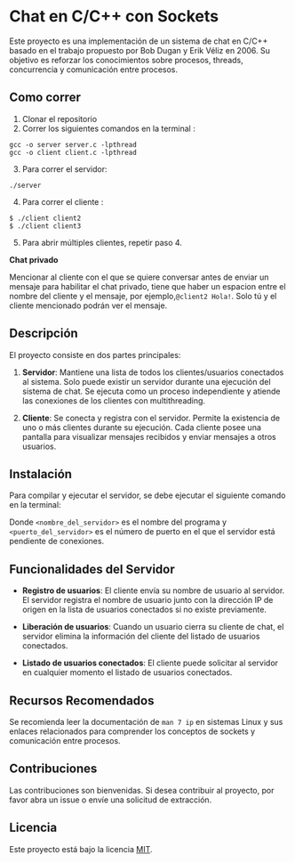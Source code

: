 # Chat en C/C++ con Sockets

Este proyecto es una implementación de un sistema de chat en C/C++ basado en el trabajo propuesto por Bob Dugan y Erik Véliz en 2006. Su objetivo es reforzar los conocimientos sobre procesos, threads, concurrencia y comunicación entre procesos.

## Como correr
1. Clonar el repositorio
2. Correr los siguientes comandos en la terminal :
```
gcc -o server server.c -lpthread
gcc -o client client.c -lpthread
```
3. Para correr el servidor:
```
./server
```

4. Para correr el cliente :
```
$ ./client client2
$ ./client client3
```

5. Para abrir múltiples clientes, repetir paso 4.

**Chat privado**

Mencionar al cliente con el que se quiere conversar antes de  enviar un mensaje para habilitar el chat privado, tiene que haber un espacion entre el nombre del cliente y el mensaje, por ejemplo,`@client2 Hola!`. Solo tú y el cliente mencionado podrán ver el mensaje.

## Descripción

El proyecto consiste en dos partes principales:

1. **Servidor**: Mantiene una lista de todos los clientes/usuarios conectados al sistema. Solo puede existir un servidor durante una ejecución del sistema de chat. Se ejecuta como un proceso independiente y atiende las conexiones de los clientes con multithreading.

2. **Cliente**: Se conecta y registra con el servidor. Permite la existencia de uno o más clientes durante su ejecución. Cada cliente posee una pantalla para visualizar mensajes recibidos y enviar mensajes a otros usuarios.

## Instalación

Para compilar y ejecutar el servidor, se debe ejecutar el siguiente comando en la terminal:


Donde `<nombre_del_servidor>` es el nombre del programa y `<puerto_del_servidor>` es el número de puerto en el que el servidor está pendiente de conexiones.

## Funcionalidades del Servidor

- **Registro de usuarios**: El cliente envía su nombre de usuario al servidor. El servidor registra el nombre de usuario junto con la dirección IP de origen en la lista de usuarios conectados si no existe previamente.

- **Liberación de usuarios**: Cuando un usuario cierra su cliente de chat, el servidor elimina la información del cliente del listado de usuarios conectados.

- **Listado de usuarios conectados**: El cliente puede solicitar al servidor en cualquier momento el listado de usuarios conectados.

## Recursos Recomendados

Se recomienda leer la documentación de `man 7 ip` en sistemas Linux y sus enlaces relacionados para comprender los conceptos de sockets y comunicación entre procesos.

## Contribuciones

Las contribuciones son bienvenidas. Si desea contribuir al proyecto, por favor abra un issue o envíe una solicitud de extracción.

## Licencia

Este proyecto está bajo la licencia [MIT](LICENSE).
